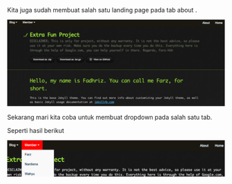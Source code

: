 Kita juga sudah membuat salah satu landing page pada tab about .

![images](https://raw.githubusercontent.com/farz-hkh/extra182/master/assets/images/about.png)

Sekarang mari kita coba untuk membuat dropdown pada salah satu tab.

Seperti hasil berikut

![images](https://raw.githubusercontent.com/farz-hkh/extra182/master/assets/images/dd.png)
